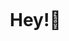 <!--título-->
<div id="user-content-toc">
  <ul align="center">
    <summary><h1 style="display: inline-block"> Hey!👋</h1></summary>
</div>

<!--
**wanessabrito/wanessabrito** is a ✨ _special_ ✨ repository because its `README.md` (this file) appears on your GitHub profile.

Here are some ideas to get you started:

- 🔭 I’m currently working on ...
- 🌱 I’m currently learning ...
- 👯 I’m looking to collaborate on ...
- 🤔 I’m looking for help with ...
- 💬 Ask me about ...
- 📫 How to reach me: ...
- 😄 Pronouns: ...
- ⚡ Fun fact: ...
-->

